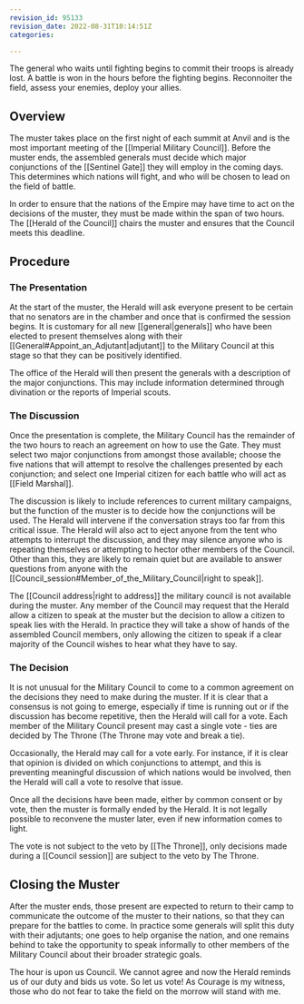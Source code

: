 ```yaml
---
revision_id: 95133
revision_date: 2022-08-31T10:14:51Z
categories:

---
```


The general who waits until fighting begins to commit their troops is already lost. A battle is won in the hours before the fighting begins. Reconnoiter the field, assess your enemies, deploy your allies. 

## Overview
The muster takes place on the first night of each summit at Anvil and is the most important meeting of the [[Imperial Military Council]]. Before the muster ends, the assembled generals must decide which major conjunctions of the [[Sentinel Gate]] they will employ in the coming days. This determines which nations will fight, and who will be chosen to lead on the field of battle.

In order to ensure that the nations of the Empire may have time to act on the decisions of the muster, they must be made within the span of two hours. The [[Herald of the Council]] chairs the muster and ensures that the Council meets this deadline.
## Procedure
### The Presentation
At the start of the muster, the Herald will ask everyone present to be certain that no senators are in the chamber and once that is confirmed the session begins. It is customary for all new [[general|generals]] who have been elected to present themselves along with their [[General#Appoint_an_Adjutant|adjutant]] to the Military Council at this stage so that they can be positively identified.

The office of the Herald will then present the generals with a description of the major conjunctions. This may include information determined through divination or the reports of Imperial scouts.

### The Discussion
Once the presentation is complete, the Military Council has the remainder of the two hours to reach an agreement on how to use the Gate. They must select two major conjunctions from amongst those available; choose the five nations that will attempt to resolve the challenges presented by each conjunction; and select one Imperial citizen for each battle who will act as [[Field Marshal]].

The discussion is likely to include references to current military campaigns, but the function of the muster is to decide how the conjunctions will be used. The Herald will intervene if the conversation strays too far from this critical issue. The Herald will also act to eject anyone from the tent who attempts to interrupt the discussion, and they may silence anyone who is repeating themselves or attempting to hector other members of the Council. Other than this, they are likely to remain quiet but are available to answer questions from anyone with the [[Council_session#Member_of_the_Military_Council|right to speak]].

The [[Council address|right to address]] the military council is not available during the muster. Any member of the Council may request that the Herald allow a citizen to speak at the muster but the decision to allow a citizen to speak lies with the Herald. In practice they will take a show of hands of the assembled Council members, only allowing the citizen to speak if a clear majority of the Council wishes to hear what they have to say.

### The Decision
It is not unusual for the Military Council to come to a common agreement on the decisions they need to make during the muster. If it is clear that a consensus is not going to emerge, especially if time is running out or if the discussion has become repetitive, then the Herald will call for a vote. Each member of the Military Council present may cast a single vote - ties are decided by The Throne (The Throne may vote and break a tie).

Occasionally, the Herald may call for a vote early. For instance, if it is clear that opinion is divided on which conjunctions to attempt, and this is preventing meaningful discussion of which nations would be involved, then the Herald will call a vote to resolve that issue.  

Once all the decisions have been made, either by common consent or by vote, then the muster is formally ended by the Herald. It is not legally possible to reconvene the muster later, even if new information comes to light.

The vote is not subject to the veto by [[The Throne]], only decisions made during a [[Council session]] are subject to the veto by The Throne.

## Closing the Muster
After the muster ends, those present are expected to return to their camp to communicate the outcome of the muster to their nations, so that they can prepare for the battles to come. In practice some generals will split this duty with their adjutants; one goes to help organise the nation, and one remains behind to take the opportunity to speak informally to other members of the Military Council about their broader strategic goals.

The hour is upon us Council. We cannot agree and now the Herald reminds us of our duty and bids us vote. So let us vote! As Courage is my witness, those who do not fear to take the field on the morrow will stand with me.

